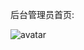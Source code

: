 
后台管理员首页:
<!-- <div align=right><img src="" width="50%" height="50%"></div> -->
![avatar](https://github.com/Miki-Hunter/Dining/demo_img/to_admin_index.png)




